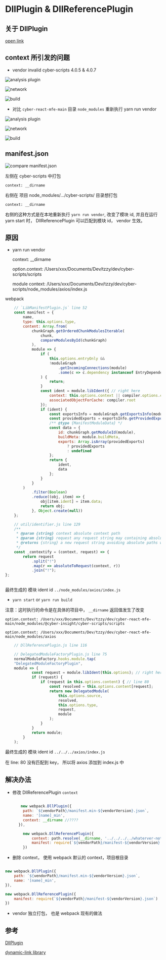 # DllPlugin & DllReferencePlugin

## 关于 DllPlugin

[open link](https://www.jianshu.com/p/d6beed284f60)

## context 所引发的问题

* vendor invalid
cyber-scripts 4.0.5 & 4.0.7

![analysis plugin](/images/main-dev-vendor-analysi.png)

![network](/images/main-dev-vendor-analysi-network.png)

![build](/images/main-dev-vendor-analysi-build.png)

* 对比 `cyber-react-mfe-main` 目录 `node_modules` 重新执行 yarn run vendor

![analysis plugin](/images/main-dev-vendor-analysi-node-module-run-vendor.png)

![network](/images/main-dev-vendor-analysi-node-module-run-vendor-network.png)

![build](/images/main-dev-vendor-analysi-node-module-run-vendor-build.png)

## manifest.json

![compare manifest.json](/images/manifest-json.png)

左侧在 cyber-scripts 中打包

    context: __dirname

右侧在 项目 node_modules/.../cyber-scripts/ 目录想打包

    context: __dirname

右侧的这种方式是在本地重新执行 `yarn run vendor`, 改变了模块 id, 并且在运行 yarn start 时， DllReferencePlugin 可以匹配到模块 id， vendor 生效。

## 原因

* yarn run vendor

    context: __dirname

    option.context: /Users/xxx/Documents/Dev/tzzy/dev/cyber-scripts/scripts

    module context: /Users/xxx/Documents/Dev/tzzy/dev/cyber-scripts/node_modules/axios/index.js

webpack 

```javascript
    // `LibManifestPlugin.js` line 52
    const manifest = {
        name,
        type: this.options.type,
        content: Array.from(
            chunkGraph.getOrderedChunkModulesIterable(
                chunk,
                compareModulesById(chunkGraph)
            ),
            module => {
                if (
                    this.options.entryOnly &&
                    !moduleGraph
                        .getIncomingConnections(module)
                        .some(c => c.dependency instanceof EntryDependency)
                ) {
                    return;
                }
                const ident = module.libIdent({ // right here
                    context: this.options.context || compiler.options.context,
                    associatedObjectForCache: compiler.root
                });
                if (ident) {
                    const exportsInfo = moduleGraph.getExportsInfo(module);
                    const providedExports = exportsInfo.getProvidedExports();
                    /** @type {ManifestModuleData} */
                    const data = {
                        id: chunkGraph.getModuleId(module),
                        buildMeta: module.buildMeta,
                        exports: Array.isArray(providedExports)
                            ? providedExports
                            : undefined
                    };
                    return {
                        ident,
                        data
                    };
                }
            }
        )
            .filter(Boolean)
            .reduce((obj, item) => {
                obj[item.ident] = item.data;
                return obj;
            }, Object.create(null))
    };
```

```javascript
    // util/identifier.js line 129
    /**
     * @param {string} context absolute context path
     * @param {string} request any request string may containing absolute paths, query string, etc.
     * @returns {string} a new request string avoiding absolute paths when possible
     */
    const _contextify = (context, request) => {
        return request
            .split("!")
            .map(r => absoluteToRequest(context, r))
            .join("!");
};
    
```

最终生成的 模块 ident id `../node_modules/axios/index.js`

* `yarn start` or `yarn run build`

注意：这时执行的命令是在具体的项目中， `__dirname` 返回值发生了改变

    option.context: /Users/xxx/Documents/Dev/tzzy/dev/cyber-react-mfe-main/node_modules/@cyber-insight/cyber-scripts/scripts

    option.context: /Users/xxx/Documents/Dev/tzzy/dev/cyber-react-mfe-main/node_modules/axios

```javascript
    // DllReferencePlugin.js line 116

    // DelegatedModuleFactoryPlugin.js line 75
    normalModuleFactory.hooks.module.tap(
    "DelegatedModuleFactoryPlugin",
    module => {
            const request = module.libIdent(this.options); // right here
            if (request) {
                if (request in this.options.content) { // line 80
                    const resolved = this.options.content[request];
                    return new DelegatedModule(
                        this.options.source,
                        resolved,
                        this.options.type,
                        request,
                        module
                    );
                }
            }
            return module;
        }
    );
```

最终生成的 模块 ident id `../../../axios/index.js`

在 line: 80 没有匹配到 key， 所以将 axios 添加到 index.js 中

## 解决办法

* 修改 DllReferencePlugin `context`

```javascript

       new webpack.DllPlugin({
        path: `${vendorPath}/manifest.min-${vendorVersion}.json`,
        name: '[name]_min',
        context: __dirname //????
      }),

        new webpack.DllReferencePlugin({
            context: path.resolve(__dirname, '../../../../whaterver-not-save-packages'),
            manifest: require(`${vendorPath}/manifest-${vendorVersion}.json`)
        })

```

* 删除 context， 使用 webpack 默认的  context，项目根目录

```javascript

new webpack.DllPlugin({
    path: `${vendorPath}/manifest.min-${vendorVersion}.json`,
    name: '[name]_min',
}),

new webpack.DllReferencePlugin({
    manifest: require(`${vendorPath}/manifest-${vendorVersion}.json`)
})
```

* vendor 独立打包， 也是 webpack 现有的做法

## 参考

[DllPlugin](https://www.webpackjs.com/plugins/dll-plugin/)

[dynamic-link library](https://docs.microsoft.com/en-us/windows/win32/dlls/dynamic-link-libraries?redirectedfrom=MSDN)
